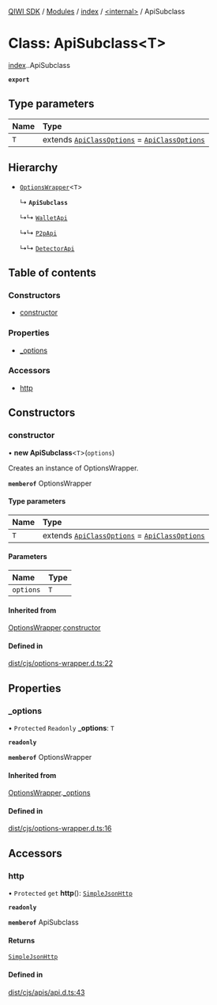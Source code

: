 [QIWI SDK](../README.md) / [Modules](../modules.md) / [index](../modules/index.md) / [<internal\>](../modules/index._internal_.md) / ApiSubclass

# Class: ApiSubclass<T\>

[index](../modules/index.md).[<internal>](../modules/index._internal_.md).ApiSubclass

**`export`**

## Type parameters

| Name | Type |
| :------ | :------ |
| `T` | extends [`ApiClassOptions`](../interfaces/index._internal_.ApiClassOptions.md) = [`ApiClassOptions`](../interfaces/index._internal_.ApiClassOptions.md) |

## Hierarchy

- [`OptionsWrapper`](index._internal_.OptionsWrapper.md)<`T`\>

  ↳ **`ApiSubclass`**

  ↳↳ [`WalletApi`](index._internal_.WalletApi.md)

  ↳↳ [`P2pApi`](index._internal_.P2pApi.md)

  ↳↳ [`DetectorApi`](index._internal_.DetectorApi.md)

## Table of contents

### Constructors

- [constructor](index._internal_.ApiSubclass.md#constructor)

### Properties

- [\_options](index._internal_.ApiSubclass.md#_options)

### Accessors

- [http](index._internal_.ApiSubclass.md#http)

## Constructors

### constructor

• **new ApiSubclass**<`T`\>(`options`)

Creates an instance of OptionsWrapper.

**`memberof`** OptionsWrapper

#### Type parameters

| Name | Type |
| :------ | :------ |
| `T` | extends [`ApiClassOptions`](../interfaces/index._internal_.ApiClassOptions.md) = [`ApiClassOptions`](../interfaces/index._internal_.ApiClassOptions.md) |

#### Parameters

| Name | Type |
| :------ | :------ |
| `options` | `T` |

#### Inherited from

[OptionsWrapper](index._internal_.OptionsWrapper.md).[constructor](index._internal_.OptionsWrapper.md#constructor)

#### Defined in

[dist/cjs/options-wrapper.d.ts:22](https://github.com/AlexXanderGrib/node-qiwi-sdk/blob/59c6cc6/dist/cjs/options-wrapper.d.ts#L22)

## Properties

### \_options

• `Protected` `Readonly` **\_options**: `T`

**`readonly`**

**`memberof`** OptionsWrapper

#### Inherited from

[OptionsWrapper](index._internal_.OptionsWrapper.md).[_options](index._internal_.OptionsWrapper.md#_options)

#### Defined in

[dist/cjs/options-wrapper.d.ts:16](https://github.com/AlexXanderGrib/node-qiwi-sdk/blob/59c6cc6/dist/cjs/options-wrapper.d.ts#L16)

## Accessors

### http

• `Protected` `get` **http**(): [`SimpleJsonHttp`](index._internal_.SimpleJsonHttp.md)

**`readonly`**

**`memberof`** ApiSubclass

#### Returns

[`SimpleJsonHttp`](index._internal_.SimpleJsonHttp.md)

#### Defined in

[dist/cjs/apis/api.d.ts:43](https://github.com/AlexXanderGrib/node-qiwi-sdk/blob/59c6cc6/dist/cjs/apis/api.d.ts#L43)
